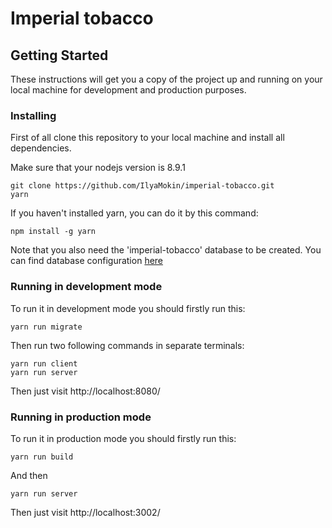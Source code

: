 # Imperial tobacco

## Getting Started

These instructions will get you a copy of the project up and running on your local machine for development and production purposes.

### Installing

First of all clone this repository to your local machine and install all dependencies.

Make sure that your nodejs version is 8.9.1

```
git clone https://github.com/IlyaMokin/imperial-tobacco.git
yarn
```

If you haven't installed yarn, you can do it by this command: 

```
npm install -g yarn
```

Note that you also need the 'imperial-tobacco' database to be created. You can find database configuration [here](https://github.com/IlyaMokin/imperial-tobacco/blob/master/config/configs/dev.json)

### Running in development mode

To run it in development mode you should firstly run this:

```
yarn run migrate
```

Then run two following commands in separate terminals:

```
yarn run client
yarn run server
```

Then just visit http://localhost:8080/


### Running in production mode

To run it in production mode you should firstly run this:

```
yarn run build
```

And then

```
yarn run server
```

Then just visit http://localhost:3002/

